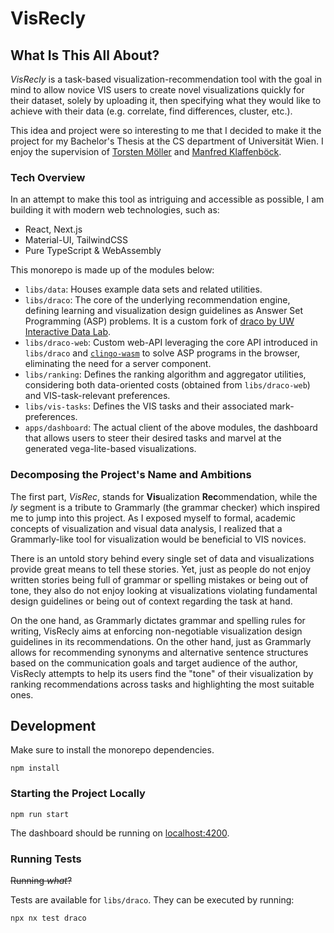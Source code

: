 # VisRecly

## What Is This All About?

_VisRecly_ is a task-based visualization-recommendation tool with the goal in mind to allow novice VIS users to create
novel visualizations quickly for their dataset, solely by uploading it, then specifying what they would like to achieve
with their data (e.g. correlate, find differences, cluster, etc.).

This idea and project were so interesting to me that I decided to make it the project for my Bachelor's Thesis at the CS
department of Universität Wien. I enjoy the supervision of [Torsten Möller](https://research.com/u/torsten-moller)
and [Manfred Klaffenböck](https://www.cg.tuwien.ac.at/staff/ManfredKlaffenb%C3%B6ck).

### Tech Overview

In an attempt to make this tool as intriguing and accessible as possible, I am building it with modern web technologies,
such as:

- React, Next.js
- Material-UI, TailwindCSS
- Pure TypeScript & WebAssembly

This monorepo is made up of the modules below:

- `libs/data`: Houses example data sets and related utilities.
- `libs/draco`: The core of the underlying recommendation engine, defining learning and visualization design guidelines
  as
  Answer Set Programming (ASP) problems. It is a custom fork
  of [draco by UW Interactive Data Lab](https://github.com/uwdata/draco).
- `libs/draco-web`: Custom web-API leveraging the core API introduced in `libs/draco`
  and [`clingo-wasm`](https://github.com/domoritz/clingo-wasm) to solve ASP programs in the browser, eliminating the
  need for a server component.
- `libs/ranking`: Defines the ranking algorithm and aggregator utilities, considering both data-oriented costs (obtained
  from `libs/draco-web`) and VIS-task-relevant preferences.
- `libs/vis-tasks`: Defines the VIS tasks and their associated mark-preferences.
- `apps/dashboard`: The actual client of the above modules, the dashboard that allows users to steer their desired
  tasks and marvel at the generated vega-lite-based visualizations.

### Decomposing the Project's Name and Ambitions

The first part, _VisRec_, stands for **Vis**ualization **Rec**ommendation, while the _ly_ segment is a
tribute to Grammarly (the grammar checker) which inspired me to jump into this project. As I exposed myself to formal,
academic concepts of visualization and visual data analysis, I realized that a Grammarly-like tool for visualization
would be beneficial to VIS novices.

There is an untold story behind every single set of data and visualizations provide great means to tell these stories.
Yet, just as people do not enjoy written stories being full of grammar or spelling mistakes or being out of tone, they
also do not enjoy looking at visualizations violating fundamental design guidelines or being out of context regarding
the task at hand.

On the one hand, as Grammarly dictates grammar and spelling rules for writing, VisRecly aims at enforcing non-negotiable
visualization
design guidelines in its recommendations. On the other hand, just as Grammarly allows for recommending synonyms and
alternative sentence structures based on the communication goals and target audience of the author, VisRecly attempts to
help its users
find the "tone" of their visualization by ranking recommendations across tasks and highlighting the most suitable ones.

## Development

Make sure to install the monorepo dependencies.

```shell
npm install
```

### Starting the Project Locally

```shell
npm run start
```

The dashboard should be running on [localhost:4200](http://localhost:4200).

### Running Tests

~~Running _what_?~~

Tests are available for `libs/draco`. They can be executed by running:

```shell
npx nx test draco
```
